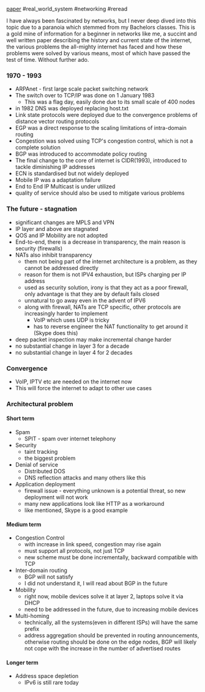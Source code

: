 
[paper](http://web.mit.edu/6.829/www/currentsemester/papers/only-just-works.pdf) #real_world_system #networking #reread 

I have always been fascinated by networks, but I never deep dived into this topic due to a paranoia which stemmed from my Bachelors classes. This is a gold mine of information for a beginner in networks like me, a succint and well written paper describing the history and current state of the internet, the various problems the all-mighty internet has faced and how these problems were solved by various means, most of which have passed the test of time.
Without further ado.

### 1970 - 1993
- ARPAnet - first large scale packet switching network
- The switch over to TCP/IP was done on 1 January 1983
  - This was a flag day, easily done due to its small scale of 400 nodes
- in 1982 DNS was deployed replacing host.txt
- Link state protocols were deployed due to the convergence problems of distance vector routing protocols
- EGP was a direct response to the scaling limitations of intra-domain routing
- Congestion was solved using TCP's congestion control, which is not a complete solution
- BGP was introduced to accommodate policy routing
- The final change to the core of internet is CIDR(1993), introduced to tackle diminishing IP addresses
- ECN is standardised but not widely deployed
- Mobile IP was a adaptation failure
- End to End IP Multicast is under utilized
- quality of service should also be used to mitigate various problems

### The future - stagnation
- significant changes are MPLS and VPN
- IP layer and above are stagnated
- QOS and IP Mobility are not adopted
- End-to-end, there is a decrease in transparency, the main reason is security (firewalls)
- NATs also inhibit transparency
  - them not being part of the internet architecture is a problem, as they cannot be addressed directly
  - reason for them is not IPV4 exhaustion, but ISPs charging per IP address
  - used as security solution, irony is that they act as a poor firewall, only advantage is that they are by default fails closed
  - unnatural to go away even in the advent of IPV6
  - along with firewall, NATs are TCP specific, other protocols are increasingly harder to implement
    - VoIP which uses UDP is tricky
    - has to reverse engineer the NAT functionality to get around it (Skype does this)
- deep packet inspection may make incremental change harder
- no substantial change in layer 3 for a decade
- no substantial change in layer 4 for 2 decades

### Convergence
- VoIP, IPTV etc are needed on the internet now
- This will force the internet to adapt to other use cases

### Architectural problem
#### Short term 
- Spam
  - SPIT - spam over internet telephony
- Security
  - taint tracking
  - the biggest problem
- Denial of service
  - Distributed DOS
  - DNS reflection attacks and many others like this
- Application deployment
  - firewall issue - everything unknown is a potential threat, so new deployment will not work
  - many new applications look like HTTP as a workaround
  - like mentioned, Skype is a good example

#### Medium term
- Congestion Control
  - with increase in link speed, congestion may rise again
  - must support all protocols, not just TCP
  - new scheme must be done incrementally, backward compatible with TCP
- Inter-domain routing
  - BGP will not satisfy
  - I did not understand it, I will read about BGP in the future
- Mobility
  - right now, mobile devices solve it at layer 2, laptops solve it via DHCP
  - need to be addressed in the future, due to increasing mobile devices
- Multi-homing
  - technically, all the systems(even in different ISPs) will have the same prefix
  - address aggregation should be prevented in routing announcements, otherwise routing should be done on the edge nodes, BGP will likely not cope with the increase in the number of advertised routes

#### Longer term
- Address space depletion
  - IPv6 is still rare today

